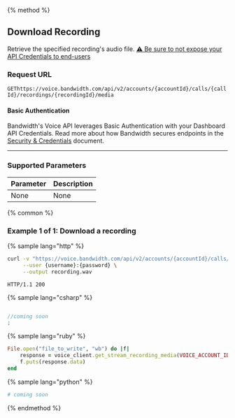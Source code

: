 {% method %}

## Download Recording

Retrieve the specified recording's audio file. [⚠️ Be sure to not expose your API Credentials to end-users](./about.md#caution-recordings)

### Request URL

<code class="get">GET</code>`https://voice.bandwidth.com/api/v2/accounts/{accountId}/calls/{callId}/recordings/{recordingId}/media`

#### Basic Authentication

Bandwidth's Voice API leverages Basic Authentication with your Dashboard API Credentials. Read more about how Bandwidth secures endpoints in the [Security & Credentials](../../../guides/accountCredentials.md) document.

---

### Supported Parameters

| Parameter | Description |
|:----------|:------------|
| None      | None        |

{% common %}

### Example 1 of 1: Download a recording

{% sample lang="http" %}

```bash
curl -v "https://voice.bandwidth.com/api/v2/accounts/{accountId}/calls/{callId}/recordings/{recordingId}/media" \
     --user {username}:{password} \
     --output recording.wav
```

```
HTTP/1.1 200
```

{% sample lang="csharp" %}

```csharp

//coming soon
;
```

{% sample lang="ruby" %}

```ruby
File.open("file_to_write", "wb") do |f|
    response = voice_client.get_stream_recording_media(VOICE_ACCOUNT_ID, call_id, recording_id)
    f.puts(response.data)
end
```

{% sample lang="python" %}

```python
# coming soon
```

{% endmethod %}
